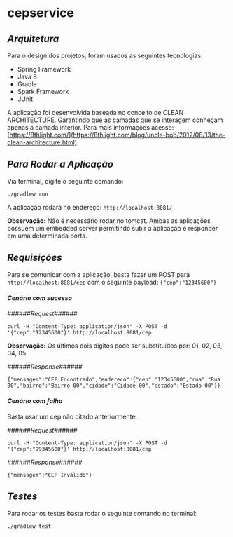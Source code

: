 # cepservice


## _Arquitetura_ ##

Para o design dos projetos, foram usados as seguintes tecnologias:

- Spring Framework
- Java 8
- Gradle
- Spark Framework
- JUnit

A aplicação foi desenvolvida baseada no conceito de CLEAN ARCHITECTURE. Garantindo que as camadas que se interagem conheçam apenas a camada interior. Para mais informações acesse: [https://8thlight.com/](https://8thlight.com/blog/uncle-bob/2012/08/13/the-clean-architecture.html)

## _Para Rodar a Aplicação_ ##

Via terminal, digite o seguinte comando:

```./gradlew run```

A aplicação rodará no endereço: ```http://localhost:8081/```

**Observação:** Não é necessário rodar no tomcat. Ambas as aplicações possuem um embedded server permitindo subir a aplicação e responder em uma determinada porta. 


## _Requisições_ ##

Para se comunicar com a aplicação, basta fazer um POST para ```http://localhost:8081/cep``` com o seguinte payload:
```{"cep":"12345600"}```

#### _Cenário com sucesso_ ####

######_Request_######

```curl -H "Content-Type: application/json" -X POST -d '{"cep":"12345600"}' http://localhost:8081/cep```

**Observação:**  Os últimos dois dígitos pode ser substituídos por: 01, 02, 03, 04, 05.

######_Response_######

``` {"mensagem":"CEP Encontrado","endereco":{"cep":"12345600","rua":"Rua 00","bairro":"Bairro 00","cidade":"Cidade 00","estado":"Estado 00"}} ```

#### _Cenário com falha_ ####

Basta usar um cep não citado anteriormente.

######_Request_######

```curl -H "Content-Type: application/json" -X POST -d '{"cep":"99345600"}' http://localhost:8081/cep```

######_Response_######

``` {"mensagem":"CEP Inválido"} ```

## _Testes_ ##

Para rodar os testes basta rodar o seguinte comando no terminal:

``` ./gradlew test ```
